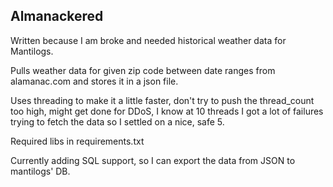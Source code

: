 ## Almanackered
Written because I am broke and needed historical weather data for 
Mantilogs.

Pulls weather data for given zip code between date ranges from alamanac.com and stores 
it in a json file.

Uses threading to make it a little faster, don't try to push the
thread_count too high, might get done for DDoS, I know at 10 threads I got a lot
of failures trying to fetch the data so I settled on a nice, safe 5.

Required libs in requirements.txt

Currently adding SQL support, so I can export the data from JSON to mantilogs' DB.